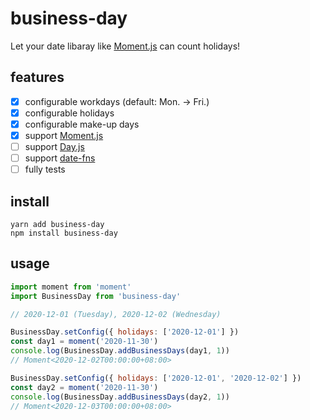 # business-day

Let your date libaray like [Moment.js](https://momentjs.com/) can count holidays! 

## features

- [x] configurable workdays (default: Mon. -> Fri.)
- [x] configurable holidays
- [x] configurable make-up days
- [x] support [Moment.js](https://momentjs.com/)
- [ ] support [Day.js](https://day.js.org/)
- [ ] support [date-fns](https://date-fns.org/)
- [ ] fully tests

## install

```
yarn add business-day
npm install business-day
```

## usage

```js
import moment from 'moment'
import BusinessDay from 'business-day'

// 2020-12-01 (Tuesday), 2020-12-02 (Wednesday)

BusinessDay.setConfig({ holidays: ['2020-12-01'] })
const day1 = moment('2020-11-30')
console.log(BusinessDay.addBusinessDays(day1, 1))
// Moment<2020-12-02T00:00:00+08:00>

BusinessDay.setConfig({ holidays: ['2020-12-01', '2020-12-02'] })
const day2 = moment('2020-11-30')
console.log(BusinessDay.addBusinessDays(day2, 1))
// Moment<2020-12-03T00:00:00+08:00>

```
